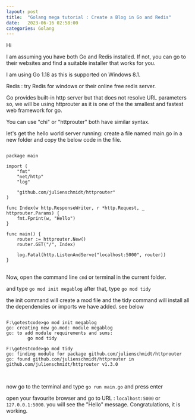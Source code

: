 ```yaml
---
layout: post
title:  "Golang mega tutorial : Create a Blog in Go and Redis"
date:   2023-06-16 02:58:00
categories: Golang
---
```


Hi 

I am assuming you have both Go and Redis installed.
If not, you can go to their websites and find a suitable installer that works for you.

I am using Go 1.18 as this is supported on Windows 8.1.

Redis : try Redis for windows or their online free redis server.

Go provides built-in http server but that does not resolve URL parameters so, we will be using httprouter as it is one of the the smallest and fastest web framework for go.

You can use "chi" or "httprouter" both have similar syntax.

let's get the hello world server running:
create a file named main.go in a new folder
and copy the below code in the file.
<pre>
<code>
package main

import (
    "fmt"
    "net/http"
    "log"

    "github.com/julienschmidt/httprouter"
)

func Index(w http.ResponseWriter, r *http.Request, _ httprouter.Params) {
    fmt.Fprint(w, "Hello")
}

func main() {
    router := httprouter.New()
    router.GET("/", Index)

    log.Fatal(http.ListenAndServe("localhost:5000", router))
}
</code>
</pre>
Now, open the command line `cmd` or terminal in the current folder.

and type `go mod init megablog`
after that, type `go mod tidy`

the init command will create a mod file and the tidy command will install all the dependencies or imports we have added.
see below
<pre>
<code>
F:\gotestcode>go mod init megablog
go: creating new go.mod: module megablog
go: to add module requirements and sums:
        go mod tidy

F:\gotestcode>go mod tidy
go: finding module for package github.com/julienschmidt/httprouter
go: found github.com/julienschmidt/httprouter in github.com/julienschmidt/httprouter v1.3.0

</code>
</pre>

now go to the terminal 
and type `go run main.go` and press enter

open your favourite browser and go to URL : `localhost:5000` or `127.0.0.1:5000`.
you will see the "Hello" message. Congratulations, it is working.